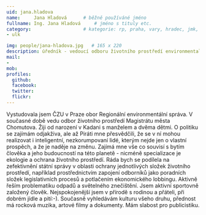 ```yaml
---
uid: jana.hladova
name:     Jana Hladová  	# běžně používáné jméno
fullname: Ing. Jana Hladová  	# jméno s tituly etc.
category:                 	# kategorie: rp, praha, vary, hradec, jmk, senat
- ulk

img: people/jana-hladova.jpg   # 165 x 220
description: úředník - vedoucí odboru životního prostředí environmentalistka, člen KS Ústecký kraj           	# kratký popis, max 160 znaků
mail:
- 
mob:	
profiles:
  github:
  facebook: 
  twitter: 
  flickr: 
---
```


Vystudovala jsem ČZU v Praze obor Regionální environmentální správa. V současné době 
vedu odbor životního prostředí Magistrátu města Chomutova. Žiji od narození v Kadani s 
manželem a dvěma dětmi. O politiku se zajímám odjakživa, ale až Piráti mne 
přesvědčili, že se v ní mohou realizovat i inteligentní, nezkorumpovaní lidé, kterým 
nejde jen o vlastní prospěch, a že je naděje na změnu. Zajímá mne vše co souvisí s 
bytím člověka a jeho budoucností na této planetě - nicméně specializace je ekologie a 
ochrana životního prostředí. Ráda bych se podílela na zefektivnění státní správy v 
oblasti ochrany jednotlivých složek životního prostředí, například prostřednictvím 
zapojení odborníků jako poradních složek legislativních procesů a potlačením 
ekonomického lobbingu. Aktivně řeším problematiku odpadů a světelného znečištění. Jsem 
aktivní sportovně založený člověk. Nejspokojenější jsem v přírodě s rodinou a přáteli, 
při dobrém jídle a pití:-). Současně vyhledávám kulturu všeho druhu, přednost má 
rocková muzika, artové filmy a dokumenty. Mám slabost pro publicistiku.
